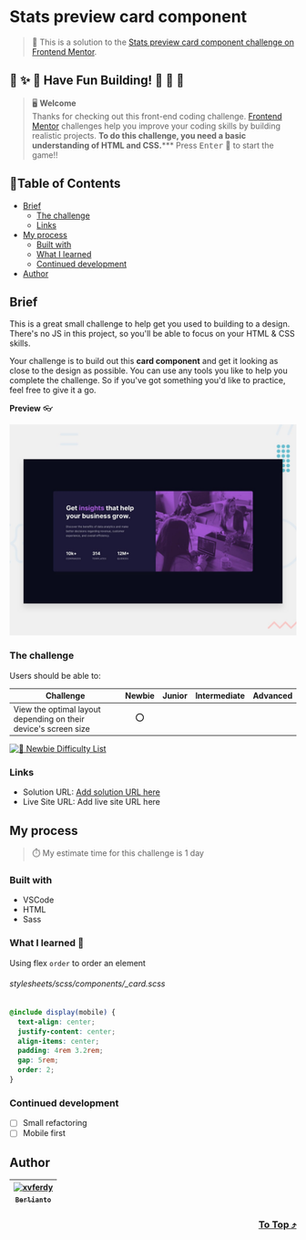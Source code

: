 # Stats preview card component

> 🔖 This is a solution to the [Stats preview card component challenge on Frontend Mentor](https://www.frontendmentor.io/challenges/stats-preview-card-component-8JqbgoU62).

## 🌈 ✨ 🎉 Have Fun Building! 🚀 🎊 🎈
> 🖥️ **Welcome** <br>
> Thanks for checking out this front-end coding challenge.
[Frontend Mentor](https://www.frontendmentor.io) challenges help you improve your coding skills by building realistic projects.
**To do this challenge, you need a basic understanding of HTML and CSS.***** Press <kbd>Enter</kbd> 🚀 to start the game!!

## 📍Table of Contents
- [Brief](#brief)
	- [The challenge](#the-challenge)
	- [Links](#links)
- [My process](#my-process)
	- [Built with](#built-with)
	- [What I learned](#what-i-learned-)
	- [Continued development](#continued-development)
- [Author](#author)

## Brief
This is a great small challenge to help get you used to building to a design. There's no JS in this project, so you'll be able to focus on your HTML & CSS skills.

Your challenge is to build out this **card component** and get it looking as close to the design as possible. You can use any tools you like to help you complete the challenge. So if you've got something you'd like to practice, feel free to give it a go.

**Preview** :eyeglasses:

![Design preview for the Stats preview card component coding challenge](./design/desktop-preview.jpg)

### The challenge 
Users should be able to:
  
| Challenge | Newbie | Junior | Intermediate | Advanced |
| --- | :---: | :---: | :---: | :---: |
| View the optimal layout depending on their device's screen size | ⭕ |  |  |  |

[![🐬 Newbie Difficulty List](https://img.shields.io/badge/Difficulty-Newbie-3F54A3?style=for-the-badge&logo=frontendmentor "Newbie Difficulty")](https://www.frontendmentor.io/challenges?difficulties=1)

### Links
- Solution URL: [Add solution URL here]()
- Live Site URL: Add live site URL here

## My process
> ⏱️ My estimate time for this challenge is 1 day
### Built with
- VSCode
- HTML
- Sass

### What I learned 🥳
Using flex `order` to order an element
###### stylesheets/scss/components/\_card.scss
```scss
@include display(mobile) {
  text-align: center;
  justify-content: center;
  align-items: center;
  padding: 4rem 3.2rem;
  gap: 5rem;
  order: 2;
}
```

### Continued development
- [ ] Small refactoring
- [ ] Mobile first

## Author
| [<img src="https://avatars.githubusercontent.com/u/47988956?v=4" alt="xvferdy" width="100px"/><br><sub><samp>Berlianto</samp></sub>](https://github.com/xvferdy)  |
|:---:|

<h3 align="right">
      <a href="#testimonials-grid-section">To Top ⤴️</a>
</h3>

